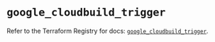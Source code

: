 # `google_cloudbuild_trigger`

Refer to the Terraform Registry for docs: [`google_cloudbuild_trigger`](https://registry.terraform.io/providers/hashicorp/google/6.12.0/docs/resources/cloudbuild_trigger).
